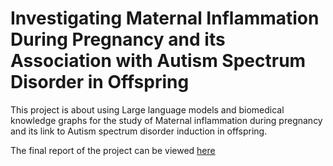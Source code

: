 # Investigating Maternal Inflammation During Pregnancy and its Association with Autism Spectrum Disorder in Offspring

This project is about using Large language models and biomedical knowledge graphs for the study of Maternal inflammation during pregnancy and its link to Autism spectrum disorder induction in offspring. 

The final report of the project can be viewed [here](https://github.com/imaneelmissaoui/Knowledgegraph_MaternalinflammationandASD/blob/main/Mon_memoire.pdf)
